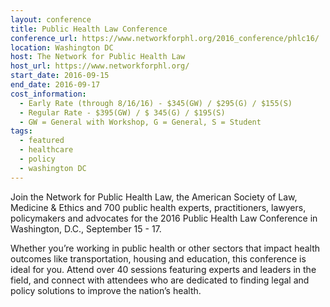 ```yaml
---
layout: conference
title: Public Health Law Conference
conference_url: https://www.networkforphl.org/2016_conference/phlc16/
location: Washington DC
host: The Network for Public Health Law
host_url: https://www.networkforphl.org/
start_date: 2016-09-15
end_date: 2016-09-17
cost_information:
  - Early Rate (through 8/16/16) - $345(GW) / $295(G) / $155(S)
  - Regular Rate - $395(GW) / $ 345(G) / $195(S)
  - GW = General with Workshop, G = General, S = Student
tags:
  - featured
  - healthcare
  - policy
  - washington DC
---
```


Join the Network for Public Health Law, the American Society of Law, Medicine & Ethics and 700 public health experts, practitioners, lawyers, policymakers and advocates for the 2016 Public Health Law Conference in Washington, D.C., September 15 - 17.

Whether you’re working in public health or other sectors that impact health outcomes like transportation, housing and education, this conference is ideal for you. Attend over 40 sessions featuring experts and leaders in the field, and connect with attendees who are dedicated to finding legal and policy solutions to improve the nation’s health.
